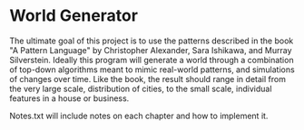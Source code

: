 World Generator
===============

The ultimate goal of this project is to use the patterns described in the book
"A Pattern Language" by Christopher Alexander, Sara Ishikawa, and Murray
Silverstein. Ideally this program will generate a world through a combination
of top-down algorithms meant to mimic real-world patterns, and simulations of
changes over time. Like the book, the result should range in detail from the
very large scale, distribution of cities, to the small scale, individual
features in a house or business.

Notes.txt will include notes on each chapter and how to implement it.